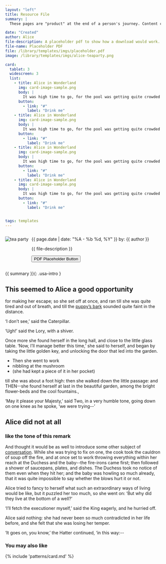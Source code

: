 ```yaml
---
layout: "left"
title: Resource File
summary: |
  These pages are "product" at the end of a person's journey. Content created here should be focused on supporting the purpose of the resource. It provides dynamic navigational content to other pages like topic, search, and home.

date: "Created"
author: Alice
file-description: A placeholder pdf to show how a download would work.
file-name: Placeholder PDF
file: /library/templates/imgs/placeholder.pdf
image: /library/templates/imgs/alice-teaparty.png

card:
  tablet: 3
  widescreen: 3
  list:
    - title: Alice in Wonderland
      img: card-image-sample.png
      body: |
        It was high time to go, for the pool was getting quite crowded with the birds and animals that had fallen into it,
      button:
        - link: "#"
          label: "Drink me"
    - title: Alice in Wonderland
      img: card-image-sample.png
      body: |
        It was high time to go, for the pool was getting quite crowded with the birds and animals that had fallen into it,
      button:
        - link: "#"
          label: "Drink me"
    - title: Alice in Wonderland
      img: card-image-sample.png
      body: |
        It was high time to go, for the pool was getting quite crowded with the birds and animals that had fallen into it,
      button:
        - link: "#"
          label: "Drink me"
    - title: Alice in Wonderland
      img: card-image-sample.png
      body: |
        It was high time to go, for the pool was getting quite crowded with the birds and animals that had fallen into it,
      button:
        - link: "#"
          label: "Drink me"


tags: templates
---
```

<style>
  .pdf-hero {
    display: flex;
    gap: 10px;
  }
</style>

<div class="pdf-hero">

![tea party]({{image}})
<div>

  {{ page.date | date: "%A - %b %d, %Y" }}
  by: {{ author }}   

  {{ file-description }}
  
  <button class="usa-button" type="button">PDF Placeholder Button</button>
</div>
</div>


{{ summary }}{: .usa-intro }


## This seemed to Alice a good opportunity 
for making her escape; so she set off at once, and ran till she was quite tired and out of breath, and till the [puppy’s bark](#) sounded quite faint in the distance.

‘I don’t see,’ said the Caterpillar.

‘Ugh!’ said the Lory, with a shiver.


Once more she found herself in the long hall, and close to the little glass table. ‘Now, I’ll manage better this time,’ she said to herself, and began by taking the little golden key, and unlocking the door that led into the garden. 
- Then she went to work 
- nibbling at the mushroom 
- (she had kept a piece of it in her pocket) 

till she was about a foot high: then she walked down the little passage: and THEN--she found herself at last in the beautiful garden, among the bright flower-beds and the cool fountains.,

‘May it please your Majesty,’ said Two, in a very humble tone, going down on one knee as he spoke, ‘we were trying--’

## Alice did not at all
### like the tone of this remark
And thought it would be as well to introduce some other subject of [conversation](). While she was trying to fix on one, the cook took the cauldron of soup off the fire, and at once set to work throwing everything within her reach at the Duchess and the baby--the fire-irons came first; then followed a shower of saucepans, plates, and dishes. The Duchess took no notice of them even when they hit her; and the baby was howling so much already, that it was quite impossible to say whether the blows hurt it or not.

Alice tried to fancy to herself what such an extraordinary ways of living would be like, but it puzzled her too much, so she went on: ‘But why did they live at the bottom of a well?’

‘I’ll fetch the executioner myself,’ said the King eagerly, and he hurried off.

Alice said nothing: she had never been so much contradicted in her life before, and she felt that she was losing her temper.

‘It goes on, you know,’ the Hatter continued, ‘in this way:--

### You may also like

{% include 'patterns/card.md' %}